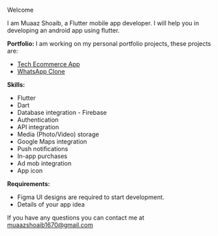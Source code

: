 Welcome

I am Muaaz Shoaib, a Flutter mobile app developer. I will help you in developing an android app using flutter.

**Portfolio:**
I am working on my personal portfolio projects, these projects are:
* [Tech Ecommerce App](https://github.com/MuaazShoaib/tech_ecommerce_app/)
* [WhatsApp Clone](https://github.com/MuaazShoaib/whatsapp_clone/)


**Skills:**
* Flutter
* Dart
* Database integration - Firebase
* Authentication
* API integration
* Media (Photo/Video) storage
* Google Maps integration
* Push notifications
* In-app purchases
* Ad mob integration
* App icon

**Requirements:**
* Figma UI designs are required to start development.
* Details of your app idea

If you have any questions you can contact me at muaazshoaib1670@gmail.com
